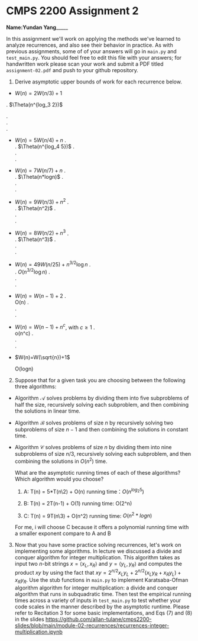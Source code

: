 # CMPS 2200 Assignment 2

**Name:**__________Yundan Yang_______________

In this assignment we'll work on applying the methods we've learned to analyze recurrences, and also see their behavior
in practice. As with previous
assignments, some of of your answers will go in `main.py` and `test_main.py`. You
should feel free to edit this file with your answers; for handwritten
work please scan your work and submit a PDF titled `assignment-02.pdf`
and push to your github repository.


1. Derive asymptotic upper bounds of work for each recurrence below.
  * $W(n)=2W(n/3)+1$


.  $\Theta(n^{log_3 2})\$

.  
.  
.  
  * $W(n)=5W(n/4)+n$
.  
.  $\Theta(n^{log_4 5})\$
.  
.  
.  
  * $W(n)=7W(n/7)+n$
.  
.  $\Theta(n*logn)\$
.  
.  
.  
  * $W(n)=9W(n/3)+n^2$
.  
.  $\Theta(n^2)\$
.  
.  
.  
  * $W(n)=8W(n/2)+n^3$
.  
.  $\Theta(n^3)\$
.  
.  
.  
  * $W(n)=49W(n/25)+n^{3/2}\log n$
.  
.  $O(n^{3/2}\log n)$
.  
.  
.  
  * $W(n)=W(n-1)+2$
.  
    O(n)
.  
.  
.  
  * $W(n)= W(n-1)+n^c$, with $c\geq 1$
.  
    o(n^c)
.  
.  
.  
  * $W(n)=W(\sqrt{n})+1$

    O(logn)


2. Suppose that for a given task you are choosing between the following three algorithms:

  * Algorithm $\mathcal{A}$ solves problems by dividing them into
      five subproblems of half the size, recursively solving each
      subproblem, and then combining the solutions in linear time.
    
  * Algorithm $\mathcal{B}$ solves problems of size $n$ by
      recursively solving two subproblems of size $n-1$ and then
      combining the solutions in constant time.
    
  * Algorithm $\mathcal{C}$ solves problems of size $n$ by dividing
      them into nine subproblems of size $n/3$, recursively solving
      each subproblem, and then combining the solutions in $O(n^2)$
      time.

    What are the asymptotic running times of each of these algorithms?
    Which algorithm would you choose?

    1) A: T(n) = 5*T(n\2) + O(n)
          running time：$O(n^{log_2 5})$
       
    2) B: T(n) = 2T(n-1) + O(1)
          running time: O(2^n)

    3) C: T(n) = 9T(n\3) + O(n^2)
          running time: $O(n^2*logn)$

    For me, i will choose C because it offers a polynomial running time with a smaller 
    exponent compare to A and B


3. Now that you have some practice solving recurrences, let's work on
  implementing some algorithms. In lecture we discussed a divide and
  conquer algorithm for integer multiplication. This algorithm takes
  as input two $n$-bit strings $x = \langle x_L, x_R\rangle$ and
  $y=\langle y_L, y_R\rangle$ and computes the product $xy$ by using
  the fact that $xy = 2^{n/2}x_Ly_L + 2^{n/2}(x_Ly_R+x_Ry_L) +
  x_Ry_R.$ Use the
  stub functions in `main.py` to implement Karatsaba-Ofman algorithm algorithm for integer
  multiplication: a divide and conquer algorithm that runs in
  subquadratic time. Then test the empirical running times across a
  variety of inputs in `test_main.py` to test whether your code scales in the manner
  described by the asymptotic runtime. Please refer to Recitation 3 for some basic implementations, and Eqs (7) and (8) in the slides https://github.com/allan-tulane/cmps2200-slides/blob/main/module-02-recurrences/recurrences-integer-multiplication.ipynb
 
 


